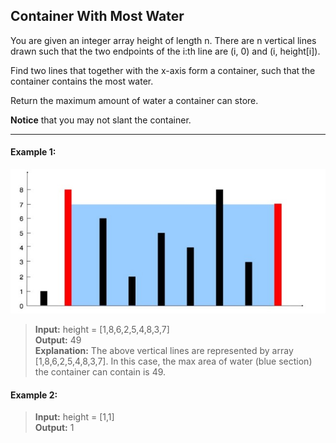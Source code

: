 ## Container With Most Water

You are given an integer array height of length n. There are n vertical lines drawn such that the two endpoints of the i:th line are (i, 0) and (i, height[i]).

Find two lines that together with the x-axis form a container, such that the container contains the most water.

Return the maximum amount of water a container can store.

**Notice** that you may not slant the container.

---

#### Example 1:

<img src="ContainerWithMostWater.jpg" alt="Container With Most Water">

> **Input:** height = [1,8,6,2,5,4,8,3,7]<br>
> **Output:** 49<br>
> **Explanation:** The above vertical lines are represented by array [1,8,6,2,5,4,8,3,7]. In this case, the max area of water (blue section) the container can contain is 49.

#### Example 2:

> **Input:** height = [1,1]<br>
> **Output:** 1
